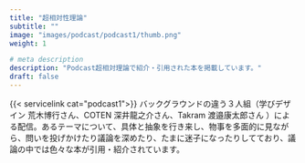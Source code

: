 ```yaml
---
title: "超相対性理論"
subtitle: ""
image: "images/podcast/podcast1/thumb.png"
weight: 1

# meta description
description: "Podcast超相対理論で紹介・引用された本を掲載しています。"
draft: false
---
```

{{< servicelink cat="podcast1">}}
バックグラウンドの違う３人組（学びデザイン 荒木博行さん、COTEN 深井龍之介さん、Takram 渡邉康太郎さん
）による配信。あるテーマについて、具体と抽象を行き来し、物事を多面的に見ながら、問いを投げかけたり議論を深めたり、たまに迷子になったりしてており、議論の中では色々な本が引用・紹介されています。
<br>
